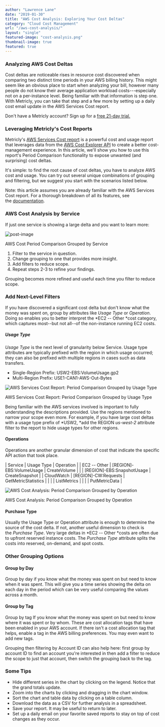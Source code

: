 ```yaml
---
author: "Lawrence Lane"
date: "2019-01-30"
title: "AWS Cost Analysis: Exploring Your Cost Deltas"
category: "Cloud Cost Management"
url: "/aws-cost-analysis/"
layout: "single"
featured-image: "cost-analysis.png"
thumbnail-image: true
featured: true
---
```


### Analyzing AWS Cost Deltas

Cost deltas are noticeable rises in resource cost discovered when comparing two distinct time periods in your AWS billing history. This might seem like an obvious place to start when analyzing your bill, however many people do not know their average application workload costs---especially not on a per-instance level. Being familiar with that information is step one. With Metricly, you can take that step and a few more by setting up a daily cost email update in the AWS Services Cost report.

Don't have a Metricly account? Sign up for a [free 21-day trial.](https://www.metricly.com/signup)

### Leveraging Metricly's Cost Reports

Metricly's [AWS Services Cost report](https://www.metricly.com/support/reports/aws-services-cost-report-user-guide/) is a powerful cost and usage report that leverages data from the [AWS Cost Explorer API](https://docs.aws.amazon.com/awsaccountbilling/latest/aboutv2/ce-api.html) to create a better cost-management experience. In this article, we'll show you how to use this report's Period Comparison functionality to expose unwanted (and surprising) cost deltas.

It's simple: to find the root cause of cost deltas, you have to analyze AWS cost and usage. You can try out several unique combinations of grouping and filtering, but we suggest you start with the scenarios listed below.

Note: this article assumes you are already familiar with the AWS Services Cost report. For a thorough breakdown of all its features, see the [documentation](https://www.metricly.com/support/reports/aws-services-cost-report-user-guide/).

### AWS Cost Analysis by Service

If just one service is showing a large delta and you want to learn more:

![](https://www.metricly.com/wp-content/uploads/2019/01/word-image-3.png "post-image")

AWS Cost Period Comparison Grouped by Service

1.  Filter to the service in question.
2.  Change grouping to one that provides more insight.
3.  Add filters to reduce scope.
4.  Repeat steps 2-3 to refine your findings.

Grouping becomes more refined and useful each time you filter to reduce scope.

### Add Next-Level Filters

If you have discovered a significant cost delta but don't know what the money was spent on, group by attributes like *Usage Type* or *Operation*. Doing so enables you to better interpret the *EC2 -- Other *cost category, which captures most--but not all--of the non-instance running EC2 costs.

##### Usage Type

*Usage Type* is the next level of granularity below Service. Usage type attributes are typically prefixed with the region in which usage occurred; they can also be prefixed with multiple regions in cases such as data transfers.

-   Single-Region Prefix: USW2-EBS:VolumeUsage.gp2
-   Multi-Region Prefix: USE1-CAN1-AWS-Out-Bytes

![AWS Services Cost Report: Period Comparison Grouped by Usage Type](https://www.metricly.com/wp-content/uploads/2019/01/word-image-4.png)

AWS Services Cost Report: Period Comparison Grouped by Usage Type

Being familiar with the AWS services involved is important to fully understanding the descriptions provided. Use the regions mentioned to narrow your scope even more. For example, if you have large cost deltas with a usage type prefix of *USW2, *add the REGION *us-west-2* attribute filter to the report to hide usage types for other regions.

#### Operations

Operations are another granular dimension of cost that indicate the specific API action that took place.

| Service | Usage Type | Operation |
| EC2 -- Other | [REGION]-EBS:VolumeUsage | CreateVolume |
|  | [REGION]-EBS:SnapshotUsage | CreateSnapshot |
| CloudWatch | [REGION]-CW:Requests | GetMetricStatistics |
|  |  | ListMetrics |
|  |  | PutMetricData |

![AWS Cost Analysis: Period Comparison Grouped by Operation](https://www.metricly.com/wp-content/uploads/2019/01/word-image-5.png)

AWS Cost Analysis: Period Comparison Grouped by Operation

#### Purchase Type

Usually the Usage Type or Operation attribute is enough to determine the source of the cost delta. If not, another useful dimension to check is the *Purchase Type*. Very large deltas in *EC2 -- Other *costs are often due to upfront reserved instance costs. The *Purchase Type* attribute splits the costs into reserved, on-demand, and spot costs.

### Other Grouping Options

#### Group by Day

Group by day if you know what the money was spent on but need to know when it was spent. This will give you a time series showing the delta on each day in the period which can be very useful comparing the values across a month.

#### Group by Tag

Group by tag If you know what the money was spent on but need to know where it was spent or by whom. These are cost allocation tags that have been enabled in your AWS account. If there isn't a cost allocation tag that helps, enable a tag in the AWS billing preferences. You may even want to add new tags.

Grouping then filtering by Account ID can also help here: first group by account ID to find an account you're interested in then add a filter to reduce the scope to just that account, then switch the grouping back to the tag.

### Some Tips

-   Hide different series in the chart by clicking on the legend. Notice that the grand totals update.
-   Zoom into the charts by clicking and dragging in the chart window.
-   Sort the chart and table data by clicking on a table column.
-   Download the data as a CSV for further analysis in a spreadsheet.
-   Save your report. It may be useful to return to later.
-   Set up a daily email on your favorite saved reports to stay on top of cost changes as they occur.
